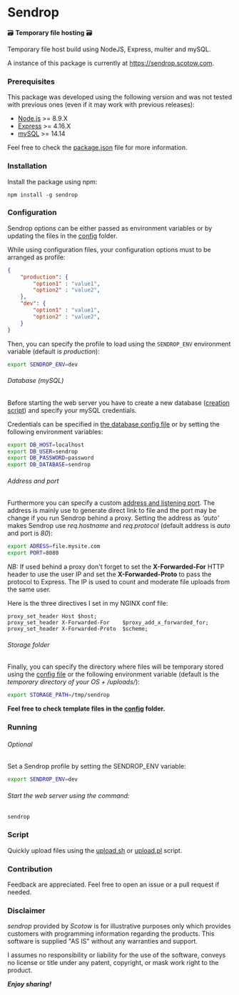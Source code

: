 # Sendrop
🗃 **Temporary file hosting** 🗃

Temporary file host build using NodeJS, Express, multer and mySQL.

A instance of this package is currently at https://sendrop.scotow.com.

### Prerequisites

This package was developed using the following version and was not tested with previous ones (even if it may work with previous releases):

* [Node.js](http://nodejs.org) >= 8.9.X
* [Express](https://expressjs.com) >= 4.16.X
* [mySQL](https://www.mysql.com) >= 14.14

Feel free to check the [package.json](https://github.com/Scotow/sendrop/blob/master/package.json) file for more information.

### Installation

Install the package using npm:

`npm install -g sendrop`

### Configuration

Sendrop options can be either passed as environment variables or by updating the files in the [config](https://github.com/Scotow/sendrop/tree/master/config) folder.

While using configuration files, your configuration options must to be arranged as profile:

```json
{
    "production": {
        "option1" : "value1",
        "option2" : "value2",
    },
    "dev": {
        "option1" : "value1",
        "option2" : "value2",
    }
}
```

Then, you can specify the profile to load using the `SENDROP_ENV` environment variable (default is *production*):

```bash
export SENDROP_ENV=dev
```

###### Database (mySQL)

Before starting the web server you have to create a new database ([creation script](https://github.com/Scotow/sendrop/blob/master/sendrop_mysql.sql)) and specify your mySQL credentials.

Credentials can be specified in [the database config file](https://github.com/Scotow/sendrop/blob/master/config/database.json) or by setting the following environment variables:

```bash
export DB_HOST=localhost
export DB_USER=sendrop
export DB_PASSWORD=password
export DB_DATABASE=sendrop
```

###### Address and port

Furthermore you can specify a custom [address and listening port](https://github.com/Scotow/sendrop/blob/master/config/site.json). The address is mainly use to generate direct link to file and the port may be change if you run Sendrop behind a proxy. Setting the address as *'auto'* makes Sendrop use *req.hostname* and *req.protocol* (default address is *auto* and port is *80*):

```bash
export ADRESS=file.mysite.com
export PORT=8080
```

*NB:* If used behind a proxy don't forget to set the **X-Forwarded-For** HTTP header to use the user IP and set the **X-Forwarded-Proto** to pass the protocol to Express. The IP is used to count and moderate file uploads from the same user.

Here is the three directives I set in my NGINX conf file:

```nginx
proxy_set_header Host $host;
proxy_set_header X-Forwarded-For    $proxy_add_x_forwarded_for;
proxy_set_header X-Forwarded-Proto  $scheme;
```

###### Storage folder

Finally, you can specify the directory where files will be temporary stored using the [config file](https://github.com/Scotow/sendrop/blob/master/config/storage.json) or the following environment variable (default is the *temporary directory of your OS + /uploads/*):

```bash
export STORAGE_PATH=/tmp/sendrop
```

**Feel free to check template files in the [config](https://github.com/Scotow/sendrop/tree/master/config) folder.**

### Running

###### *Optional*

Set a Sendrop profile by setting the SENDROP_ENV variable:

```bash
export SENDROP_ENV=dev
```

###### Start the web server using the command:

`sendrop`

### Script

Quickly upload files using the [upload.sh](https://github.com/Scotow/sendrop/blob/master/upload.sh) or [upload.pl](https://github.com/Scotow/sendrop/blob/master/upload.pl) script.

### Contribution

Feedback are appreciated. Feel free to open an issue or a pull request if needed.

### Disclaimer

*sendrop* provided by *Scotow* is for illustrative purposes only which provides customers with programming information regarding the products. This software is supplied "AS IS" without any warranties and support.

I assumes no responsibility or liability for the use of the software, conveys no license or title under any patent, copyright, or mask work right to the product.

***Enjoy sharing!***
